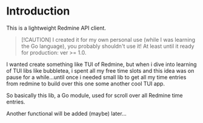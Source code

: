 # Introduction

This is a lightweight Redmine API client.

> [!CAUTION] I created it for my own personal use (while I was learning the Go language),
> you probably shouldn't use it! At least until it ready for production: ver >= 1.0.

I wanted create something like TUI of Redmine, but when i dive into learning of TUI libs like bubbletea, i spent all my free time slots and this idea was on pause for a while...until once i needed
small lib to get all my time entries from redmine to build over this one some another cool TUI app.

So basically this lib, a Go module, used for scroll over all Redmine time entries.

Another functional will be added (maybe) later...
